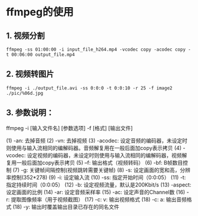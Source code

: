  # ffmpeg的使用

## 1. 视频分割

```shell
ffmpeg -ss 01:00:00 -i input_file_h264.mp4 -vcodec copy -acodec copy -t 00:06:00 output_file.mp4
```

## 2. 视频转图片

```shell
ffmpeg -i ./output_file.avi -ss 0:0:0 -t 0:0:10 -r 25 -f image2 ./pic/%06d.jpg
```

## 3. 参数说明： 

ffmpeg -i [输入文件名] [参数选项] -f [格式] [输出文件] 

(1) -an: 去掉音频 
(2) -vn: 去掉视频 
(3) -acodec: 设定音频的编码器，未设定时则使用与输入流相同的编解码器。音频解复用在一般后面加copy表示拷贝 
(4) -vcodec: 设定视频的编码器，未设定时则使用与输入流相同的编解码器，视频解复用一般后面加copy表示拷贝 
(5) –f: 输出格式（视频转码）
(6) -bf: B帧数目控制 
(7) -g: 关键帧间隔控制(视频跳转需要关键帧)
(8) -s: 设定画面的宽和高，分辨率控制(352*278)
(9) -i:  设定输入流
(10) -ss: 指定开始时间（0:0:05）
(11) -t: 指定持续时间（0:0:05）
(12) -b: 设定视频流量，默认是200Kbit/s
(13) -aspect: 设定画面的比例
(14) -ar: 设定音频采样率
(15) -ac: 设定声音的Channel数
(16)  -r: 提取图像频率（用于视频截图）
(17) -c: v: 输出视频格式
(18) -c: a:  输出音频格式
(18) -y:  输出时覆盖输出目录已存在的同名文件
